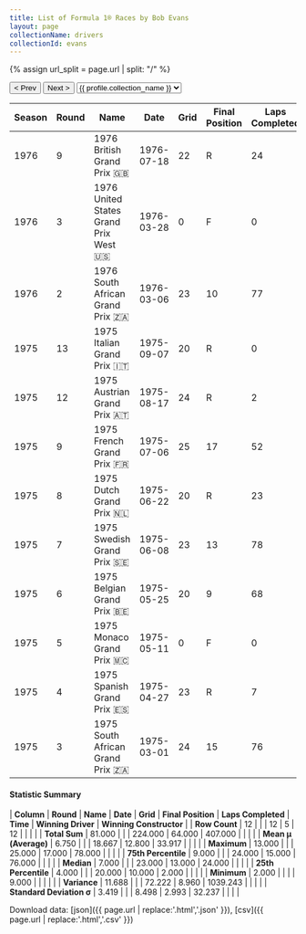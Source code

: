 ```yaml
---
title: List of Formula 1® Races by Bob Evans
layout: page
collectionName: drivers
collectionId: evans
---
```


{% assign url_split = page.url | split: "/" %}
<div id="collection-navigation">
<button onclick="selector.options[selector.selectedIndex-1].value && (window.location = selector.options[selector.selectedIndex-1].value);">&lt; Prev</button>
<button onclick="selector.options[selector.selectedIndex+1].value && (window.location = selector.options[selector.selectedIndex+1].value);">Next &gt;</button>
<select id="selector" onchange="this.options[this.selectedIndex].value && (window.location = this.options[this.selectedIndex].value);">
  {% for collectionId in site.data[page.collectionName].refs %}
    {% if collectionId == page.collectionId %}
      {% assign selected = "selected" %}
    {% else %}
      {% assign selected = "" %}
    {% endif %}
    {% assign profile = site.data[page.collectionName][collectionId].profile %}
    <option value="/f1/{{ page.collectionName }}/{{ collectionId }}/{{ url_split[4] }}" {{ selected }}>{{ profile.collection_name }}</option>
  {% endfor %}
</select>
</div>

| Season | Round | Name | Date | Grid | Final Position | Laps Completed | Time | Winning Driver | Winning Constructor |
|--|--|--|--|--|--|--|--|--|--|
| 1976 | 9 | 1976 British Grand Prix 🇬🇧 | 1976-07-18 | 22 | R | 24 |   | Niki Lauda 🇦🇹 | Ferrari 🇮🇹 |
| 1976 | 3 | 1976 United States Grand Prix West 🇺🇸 | 1976-03-28 | 0 | F | 0 |   | Clay Regazzoni 🇨🇭 | Ferrari 🇮🇹 |
| 1976 | 2 | 1976 South African Grand Prix 🇿🇦 | 1976-03-06 | 23 | 10 | 77 |   | Niki Lauda 🇦🇹 | Ferrari 🇮🇹 |
| 1975 | 13 | 1975 Italian Grand Prix 🇮🇹 | 1975-09-07 | 20 | R | 0 |   | Clay Regazzoni 🇨🇭 | Ferrari 🇮🇹 |
| 1975 | 12 | 1975 Austrian Grand Prix 🇦🇹 | 1975-08-17 | 24 | R | 2 |   | Vittorio Brambilla 🇮🇹 | March 🇬🇧 |
| 1975 | 9 | 1975 French Grand Prix 🇫🇷 | 1975-07-06 | 25 | 17 | 52 |   | Niki Lauda 🇦🇹 | Ferrari 🇮🇹 |
| 1975 | 8 | 1975 Dutch Grand Prix 🇳🇱 | 1975-06-22 | 20 | R | 23 |   | James Hunt 🇬🇧 | Hesketh 🇬🇧 |
| 1975 | 7 | 1975 Swedish Grand Prix 🇸🇪 | 1975-06-08 | 23 | 13 | 78 |   | Niki Lauda 🇦🇹 | Ferrari 🇮🇹 |
| 1975 | 6 | 1975 Belgian Grand Prix 🇧🇪 | 1975-05-25 | 20 | 9 | 68 |   | Niki Lauda 🇦🇹 | Ferrari 🇮🇹 |
| 1975 | 5 | 1975 Monaco Grand Prix 🇲🇨 | 1975-05-11 | 0 | F | 0 |   | Niki Lauda 🇦🇹 | Ferrari 🇮🇹 |
| 1975 | 4 | 1975 Spanish Grand Prix 🇪🇸 | 1975-04-27 | 23 | R | 7 |   | Jochen Mass 🇩🇪 | McLaren 🇬🇧 |
| 1975 | 3 | 1975 South African Grand Prix 🇿🇦 | 1975-03-01 | 24 | 15 | 76 |   | Jody Scheckter 🇿🇦 | Tyrrell 🇬🇧 |

#### Statistic Summary

| **Column** | **Round** | **Name** | **Date** | **Grid** | **Final Position** | **Laps Completed** | **Time** | **Winning Driver** | **Winning Constructor** |
| **Row Count** | 12 |  |  | 12 | 5 | 12 |  |  |  |
| **Total Sum** | 81.000 |  |  | 224.000 | 64.000 | 407.000 |  |  |  |
| **Mean μ (Average)** | 6.750 |  |  | 18.667 | 12.800 | 33.917 |  |  |  |
| **Maximum** | 13.000 |  |  | 25.000 | 17.000 | 78.000 |  |  |  |
| **75th Percentile** | 9.000 |  |  | 24.000 | 15.000 | 76.000 |  |  |  |
| **Median** | 7.000 |  |  | 23.000 | 13.000 | 24.000 |  |  |  |
| **25th Percentile** | 4.000 |  |  | 20.000 | 10.000 | 2.000 |  |  |  |
| **Minimum** | 2.000 |  |  |  | 9.000 |  |  |  |  |
| **Variance** | 11.688 |  |  | 72.222 | 8.960 | 1039.243 |  |  |  |
| **Standard Deviation σ** | 3.419 |  |  | 8.498 | 2.993 | 32.237 |  |  |  |

Download data: [json]({{ page.url | replace:'.html','.json' }}), [csv]({{ page.url | replace:'.html','.csv' }})
